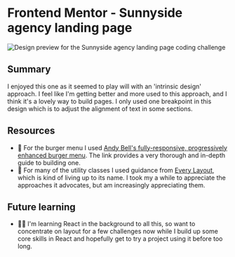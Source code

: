 # Frontend Mentor - Sunnyside agency landing page

![Design preview for the Sunnyside agency landing page coding challenge](./design/desktop-preview.jpg)

## Summary

I enjoyed this one as it seemed to play will with an 'intrinsic design' approach. I feel like I'm getting better and more used to this approach, and I think it's a lovely way to build pages. I only used one breakpoint in this design which is to adjust the alignment of text in some sections.

## Resources

- 🔗 For the burger menu I used [Andy Bell's fully-responsive, progressively enhanced burger menu](https://piccalil.li/tutorial/build-a-fully-responsive-progressively-enhanced-burger-menu/). The link provides a very thorough and in-depth guide to building one.
- 🔗 For many of the utility classes I used guidance from [Every Layout](https://every-layout.dev), which is kind of living up to its name. I took my a while to appreciate the approaches it advocates, but am increasingly appreciating them.

## Future learning

- 🙇‍♂️ I'm learning React in the background to all this, so want to concentrate on layout for a few challenges now while I build up some core skills in React and hopefully get to try a project using it before too long.